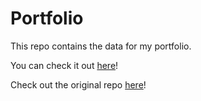 # Portfolio

This repo contains the data for my portfolio.

You can check it out [here](https://asrma2.github.io/)!

Check out the original repo [here](https://github.com/YoussefRaafatNasry/portfolYOU)!
